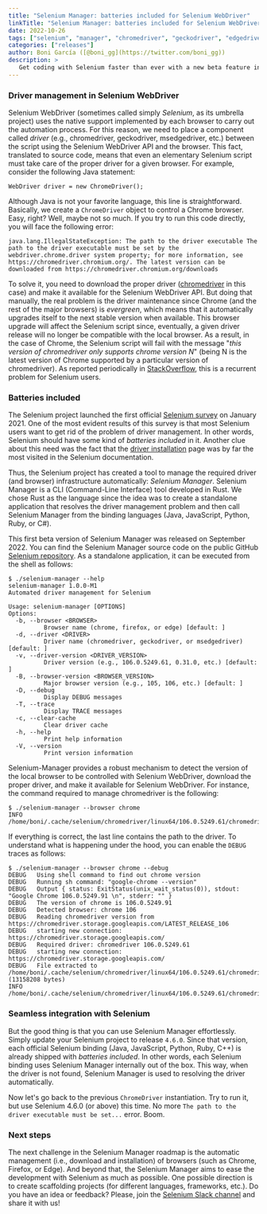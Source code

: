 ```yaml
---
title: "Selenium Manager: batteries included for Selenium WebDriver"
linkTitle: "Selenium Manager: batteries included for Selenium WebDriver"
date: 2022-10-26
tags: ["selenium", "manager", "chromedriver", "geckodriver", "edgedriver"]
categories: ["releases"]
author: Boni García ([@boni_gg](https://twitter.com/boni_gg))
description: >
   Get coding with Selenium faster than ever with a new beta feature in Selenium 4.6! Selenium wants to manage its infrastructure requirements, so you don't have to.
---
```


### Driver management in Selenium WebDriver
Selenium WebDriver (sometimes called simply _Selenium_, as its umbrella project) uses the native support implemented by each browser to carry out the automation process. For this reason, we need to place a component called _driver_ (e.g., chromedriver, geckodriver, msedgedriver, etc.) between the script using the Selenium WebDriver API and the browser. This fact, translated to source code, means that even an elementary Selenium script must take care of the proper driver for a given browser. For example, consider the following Java statement:

```
WebDriver driver = new ChromeDriver();
```

Although Java is not your favorite language, this line is straightforward. Basically, we create a `ChromeDriver` object to control a Chrome browser. Easy, right? Well, maybe not so much. If you try to run this code directly, you will face the following error:

```
java.lang.IllegalStateException: The path to the driver executable The path to the driver executable must be set by the webdriver.chrome.driver system property; for more information, see https://chromedriver.chromium.org/. The latest version can be downloaded from https://chromedriver.chromium.org/downloads
```

To solve it, you need to download the proper driver ([chromedriver](https://chromedriver.chromium.org/) in this case) and make it available for the Selenium WebDriver API. But doing that manually, the real problem is the driver maintenance since Chrome (and the rest of the major browsers) is _evergreen_, which means that it automatically upgrades itself to the next stable version when available. This browser upgrade will affect the Selenium script since, eventually, a given driver release will no longer be compatible with the local browser. As a result, in the case of Chrome, the Selenium script will fail with the message "_this version of chromedriver only supports chrome version N_" (being N is the latest version of Chrome supported by a particular version of chromedriver). As reported periodically in [StackOverflow](https://stackoverflow.com/search?q=this+version+of+chromedriver+only+supports+Chrome), this is a recurrent problem for Selenium users.

### Batteries included
The Selenium project launched the first official [Selenium survey](https://www.selenium.dev/blog/2021/selenium-survey-results/) on January 2021. One of the most evident results of this survey is that most Selenium users want to get rid of the problem of driver management. In other words, Selenium should have some kind of _batteries included_ in it. Another clue about this need was the fact that the [driver installation](https://www.selenium.dev/documentation/webdriver/getting_started/install_drivers/) page was by far the most visited in the Selenium documentation.

Thus, the Selenium project has created a tool to manage the required driver (and browser) infrastructure automatically: *Selenium Manager*. Selenium Manager is a CLI (Command-Line Interface) tool developed in Rust. We chose Rust as the language since the idea was to create a standalone application that resolves the driver management problem and then call Selenium Manager from the binding languages (Java, JavaScript, Python, Ruby, or C#). 

This first beta version of Selenium Manager was released on September 2022. You can find the Selenium Manager source code on the public GitHub [Selenium repository](https://github.com/SeleniumHQ/selenium/tree/trunk/rust). As a standalone application, it can be executed from the shell as follows:

```
$ ./selenium-manager --help
selenium-manager 1.0.0-M1
Automated driver management for Selenium

Usage: selenium-manager [OPTIONS]
Options:
  -b, --browser <BROWSER>
          Browser name (chrome, firefox, or edge) [default: ]
  -d, --driver <DRIVER>
          Driver name (chromedriver, geckodriver, or msedgedriver) [default: ]
  -v, --driver-version <DRIVER_VERSION>
          Driver version (e.g., 106.0.5249.61, 0.31.0, etc.) [default: ]
  -B, --browser-version <BROWSER_VERSION>
          Major browser version (e.g., 105, 106, etc.) [default: ]
  -D, --debug
          Display DEBUG messages
  -T, --trace
          Display TRACE messages
  -c, --clear-cache
          Clear driver cache
  -h, --help
          Print help information
  -V, --version
          Print version information
```

Selenium-Manager provides a robust mechanism to detect the version of the local browser to be controlled with Selenium WebDriver, download the proper driver, and make it available for Selenium WebDriver. For instance, the command required to manage chromedriver is the following:

```
$ ./selenium-manager --browser chrome
INFO	/home/boni/.cache/selenium/chromedriver/linux64/106.0.5249.61/chromedriver
```

If everything is correct, the last line contains the path to the driver. To understand what is happening under the hood, you can enable the `DEBUG` traces as follows:

```
$ ./selenium-manager --browser chrome --debug
DEBUG	Using shell command to find out chrome version
DEBUG	Running sh command: "google-chrome --version"
DEBUG	Output { status: ExitStatus(unix_wait_status(0)), stdout: "Google Chrome 106.0.5249.91 \n", stderr: "" }
DEBUG	The version of chrome is 106.0.5249.91
DEBUG	Detected browser: chrome 106
DEBUG	Reading chromedriver version from https://chromedriver.storage.googleapis.com/LATEST_RELEASE_106
DEBUG	starting new connection: https://chromedriver.storage.googleapis.com/
DEBUG	Required driver: chromedriver 106.0.5249.61
DEBUG	starting new connection: https://chromedriver.storage.googleapis.com/
DEBUG	File extracted to /home/boni/.cache/selenium/chromedriver/linux64/106.0.5249.61/chromedriver (13158208 bytes)
INFO	/home/boni/.cache/selenium/chromedriver/linux64/106.0.5249.61/chromedriver
```

### Seamless integration with Selenium
But the good thing is that you can use Selenium Manager effortlessly. Simply update your Selenium project to release `4.6.0`. Since that version, each official Selenium binding (Java, JavaScript, Python, Ruby, C++) is already shipped with _batteries included_. In other words, each Selenium binding uses Selenium Manager internally out of the box. This way, when the driver is not found, Selenium Manager is used to resolving the driver automatically.

Now let's go back to the previous `ChromeDriver` instantiation. Try to run it, but use Selenium 4.6.0 (or above) this time. No more `The path to the driver executable must be set...` error. Boom.

### Next steps
The next challenge in the Selenium Manager roadmap is the automatic management (i.e., download and installation) of browsers (such as Chrome, Firefox, or Edge). And beyond that, the Selenium Manager aims to ease the development with Selenium as much as possible. One possible direction is to create scaffolding projects (for different languages, frameworks, etc.). Do you have an idea or feedback? Please, join the [Selenium Slack channel](https://join.slack.com/t/seleniumhq/shared_invite/zt-vv33sc0w-VKKQop3WDV_lfrLXGGHvDw) and share it with us!
